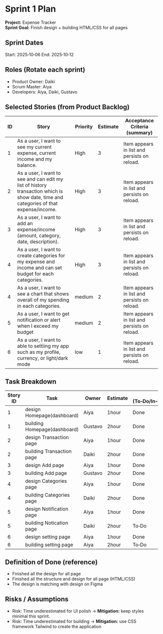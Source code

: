 # Sprint 1 Plan

**Project:** Expense Tracker  
**Sprint Goal:** Finish design + building HTML/CSS for all pages

## Sprint Dates
Start: 2025‑10‑06
End: 2025‑10‑12

## Roles (Rotate each sprint)
- Product Owner: Daiki
- Scrum Master: Aiya
- Developers: Aiya, Daiki, Gustavo

## Selected Stories (from Product Backlog)
| ID | Story | Priority | Estimate | Acceptance Criteria (summary) |
|---|---|---|---|---|
| 1 | As a user, I want to see my current expense, current income and my balance. | High | 3 | Item appears in list and persists on reload. |
| 2 | As a user, I want to see and can edit my list of history transaction which is show date, time and categories of that expense/income. | High | 3 | Item appears in list and persists on reload. |
| 3 | As a user, I want to add an expense/income (amount, category, date, description). | High | 3 | Item appears in list and persists on reload. |
| 4 | As a user, I want to create categories for my expense and income and can set budget for each categories. | High | 3 | Item appears in list and persists on reload. |
| 4 | As a user, I want to see a chart that shows overall of my spending in each categories. | medium | 2 | Item appears in list and persists on reload. |
| 5 | As a user, I want to get notification or alert when I exceed my budget | medium | 2 | Item appears in list and persists on reload. |
| 6 | As a user, I want to able to settiing my app such as my profile, currency, or light/dark mode | low | 1 | Item appears in list and persists on reload. |

## Task Breakdown
| Story ID | Task | Owner | Estimate | Status (To‑Do/In‑Progress/Review/Done) |
|---|---|---|---|---|
| 1 | design Homepage(dashboard) | Aiya | 1hour| Done |
| 1 | building Homepage(dashboard) | Gustavo | 2hour | Done |
| 2 | design Transaction page | Aiya | 1hour| Done |
| 2 | building Transaction page | Daiki | 2hour| Done |
| 3 | design Add page | Aiya | 1hour| Done |
| 3 | building Add page | Gustavo | 2hour| Done |
| 4 | design Categories page | Aiya | 1hour| Done |
| 4 | building Categories page | Daiki | 2hour| Done |
| 5 | design Notification page | Aiya | 1hour| Done |
| 5 | building Notication page | Daiki | 2hour| To‑Do |
| 6 | design setting page | Aiya | 1hour| Done |
| 6 | building setting page | Aiya | 2hour| To‑Do |

## Definition of Done (reference)
- Finished all the design for all page
- Finished all the structure and design for all page (HTML/CSS)
- The design is matching with design on Figma

## Risks / Assumptions
- Risk: Time underestimated for UI polish → **Mitigation:** keep styles minimal this sprint.
- Risk: Time underestimated for building → **Mitigation:** use CSS framework Tailwind to create the application

